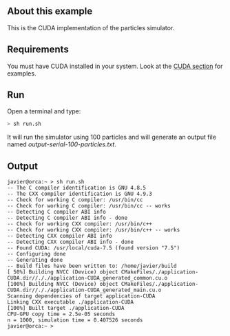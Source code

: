 ## About this example

This is the CUDA implementation of the particles simulator.

## Requirements

You must have CUDA installed in your system. Look at the [CUDA section](../../../04-GPU-accelerators/01-cuda) for examples.

## Run

Open a terminal and type:

```bash
> sh run.sh
```

It will run the simulator using 100 particles and will generate an output file named _output-serial-100-particles.txt_.

##  Output
```
javier@orca:~ > sh run.sh 
-- The C compiler identification is GNU 4.8.5
-- The CXX compiler identification is GNU 4.9.3
-- Check for working C compiler: /usr/bin/cc
-- Check for working C compiler: /usr/bin/cc -- works
-- Detecting C compiler ABI info
-- Detecting C compiler ABI info - done
-- Check for working CXX compiler: /usr/bin/c++
-- Check for working CXX compiler: /usr/bin/c++ -- works
-- Detecting CXX compiler ABI info
-- Detecting CXX compiler ABI info - done
-- Found CUDA: /usr/local/cuda-7.5 (found version "7.5") 
-- Configuring done
-- Generating done
-- Build files have been written to: /home/javier/build
[ 50%] Building NVCC (Device) object CMakeFiles/./application-CUDA.dir//././application-CUDA_generated_common.cu.o
[100%] Building NVCC (Device) object CMakeFiles/./application-CUDA.dir//././application-CUDA_generated_main.cu.o
Scanning dependencies of target application-CUDA
Linking CXX executable ./application-CUDA
[100%] Built target ./application-CUDA
CPU-GPU copy time = 2.5e-05 seconds
n = 1000, simulation time = 0.407526 seconds
javier@orca:~ > 

```
